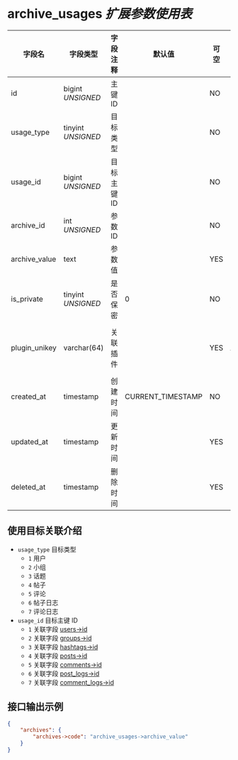 # archive_usages *扩展参数使用表*

| 字段名 | 字段类型 | 字段注释 | 默认值 | 可空 | 备注 |
| --- | --- | --- | --- | --- | --- |
| id | bigint *UNSIGNED* | 主键 ID |  | NO | 自动递赠 |
| usage_type | tinyint *UNSIGNED* | 目标类型 |  | NO |  |
| usage_id | bigint *UNSIGNED* | 目标主键 ID |  | NO |  |
| archive_id | int *UNSIGNED* | 参数 ID |  | NO | 关联字段 archives > id |
| archive_value | text | 参数值 | | YES |  |
| is_private | tinyint *UNSIGNED* | 是否保密 | 0 | NO | 0.否 / 1.是 |
| plugin_unikey | varchar(64) | 关联插件 |  | YES | 关联字段 [plugins->unikey](../plugins/plugins.md)<br>哪个插件关联的 |
| created_at | timestamp | 创建时间 | CURRENT_TIMESTAMP | NO |  |
| updated_at | timestamp | 更新时间 |  | YES |  |
| deleted_at | timestamp | 删除时间 |  | YES |  |

## 使用目标关联介绍

- `usage_type` 目标类型
    - `1` 用户
    - `2` 小组
    - `3` 话题
    - `4` 帖子
    - `5` 评论
    - `6` 帖子日志
    - `7` 评论日志
- `usage_id` 目标主键 ID
    - `1` 关联字段 [users->id](../users/users.md)
    - `2` 关联字段 [groups->id](../contents/groups.md)
    - `3` 关联字段 [hashtags->id](../contents/hashtags.md)
    - `4` 关联字段 [posts->id](../contents/posts.md)
    - `5` 关联字段 [comments->id](../contents/comments.md)
    - `6` 关联字段 [post_logs->id](../contents/post-logs.md)
    - `7` 关联字段 [comment_logs->id](../contents/comment-logs.md)

## 接口输出示例

```json
{
    "archives": {
        "archives->code": "archive_usages->archive_value"
    }
}
```